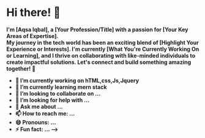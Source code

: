 # Hi there! 👋

<b> I'm [Aqsa Iqbal], a [Your Profession/Title] with a passion for [Your Key Areas of Expertise].<br> My journey in the tech world has been an exciting blend of [Highlight Your Experience or Interests]. I'm currently [What You're Currently Working On or Learning], and I thrive on collaborating with like-minded individuals to create impactful solutions. Let's connect and build something amazing together<b>! 🚀
- 🔭 I’m currently working on hTML,css,Js,Jquery
- 🌱 I’m currently learning mern stack
- 👯 I’m looking to collaborate on ...
- 🤔 I’m looking for help with ...
- 💬 Ask me about ...
- 📫 How to reach me: ...
- 😄 Pronouns: ...
- ⚡ Fun fact: ...
-->
